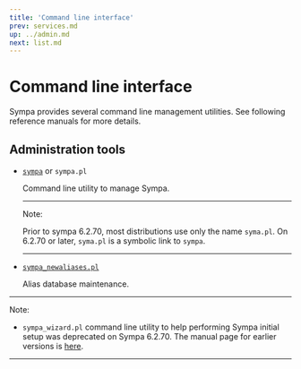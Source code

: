 ```yaml
---
title: 'Command line interface'
prev: services.md
up: ../admin.md
next: list.md
---
```


Command line interface
======================

Sympa provides several command line management utilities.  See following
reference manuals for more details.

Administration tools
--------------------

  - [`sympa`](/gpldoc/man/sympa.1.html) or `sympa.pl`

    Command line utility to manage Sympa.

    ----
    Note:

    Prior to sympa 6.2.70, most distributions use only the name
    `syma.pl`. On 6.2.70 or later, `syma.pl` is a symbolic link to
    `sympa`.

    ----

  - [`sympa_newaliases.pl`](/gpldoc/man/sympa_newaliases.1.html)

    Alias database maintenance.

----
Note:

  * `sympa_wizard.pl` command line utility to help performing Sympa
    initial setup was deprecated on Sympa 6.2.70.
    The manual page for earlier versions is
    [here](/gpldoc/man/sympa_wizard.1.html).

----
